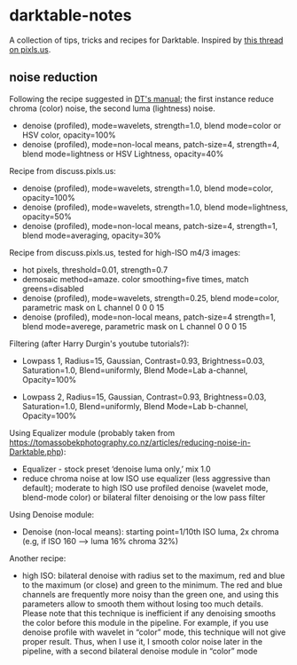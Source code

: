 # darktable-notes

A collection of tips, tricks and recipes for Darktable. Inspired by [this thread on pixls.us](https://discuss.pixls.us/t/darktable-tricks/7903).


## noise reduction

Following the recipe suggested in [DT's manual](https://www.darktable.org/usermanual/en/correction_group.html#denoise_profiled);
the first instance reduce chroma (color) noise, the second luma (lightness) noise.

* denoise (profiled), mode=wavelets, strength=1.0, blend mode=color or HSV color, opacity=100%
* denoise (profiled), mode=non-local means, patch-size=4, strength=4, blend mode=lightness or HSV Lightness, opacity=40%

Recipe from discuss.pixls.us:

* denoise (profiled), mode=wavelets, strength=1.0, blend mode=color, opacity=100%
* denoise (profiled), mode=wavelets, strength=1.0, blend mode=lightness, opacity=50%
* denoise (profiled), mode=non-local means, patch-size=4, strength=1, blend mode=averaging, opacity=30%


Recipe from discuss.pixls.us, tested for high-ISO m4/3 images:

* hot pixels, threshold=0.01, strength=0.7
* demosaic method=amaze. color smoothing=five times, match greens=disabled
* denoise (profiled), mode=wavelets, strength=0.25, blend mode=color, parametric mask on L channel 0 0 0 15
* denoise (profiled), mode=non-local means, patch-size=4 strength=1, blend mode=averege, parametric mask on L channel 0 0 0 15

Filtering (after Harry Durgin's youtube tutorials?):

* Lowpass 1, Radius=15, Gaussian, Contrast=0.93, Brightness=0.03, Saturation=1.0, Blend=uniformly, Blend Mode=Lab a-channel, Opacity=100%

* Lowpass 2, Radius=15, Gaussian, Contrast=0.93, Brightness=0.03, Saturation=1.0, Blend=uniformly, Blend Mode=Lab b-channel, Opacity=100%

Using Equalizer module (probably taken from <https://tomassobekphotography.co.nz/articles/reducing-noise-in-Darktable.php>):

* Equalizer - stock preset ‘denoise luma only,’ mix 1.0
* reduce chroma noise at low ISO use equalizer (less aggressive than default); moderate to high ISO use profiled denoise (wavelet mode, blend-mode color) or bilateral filter denoising or the low pass filter

Using Denoise module:

* Denoise (non-local means): starting point=1/10th ISO luma, 2x chroma (e.g, if ISO 160 --> luma 16% chroma 32%)

Another recipe:

* high ISO: bilateral denoise with radius set to the maximum, red and blue to the maximum (or close) and green to the minimum. The red and blue channels are frequently more noisy than the green one, and using this parameters allow to smooth them without losing too much details.
Please note that this technique is inefficient if any denoising smooths the color before this module in the pipeline. For example, if you use denoise profile with wavelet in “color” mode, this technique will not give proper result.
Thus, when I use it, I smooth color noise later in the pipeline, with a second bilateral denoise module in “color” mode



